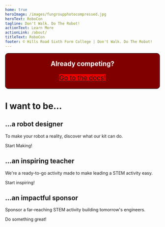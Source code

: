 ```yaml
---
home: true
heroImage: /images/fungroupphotocompressed.jpg
heroText: RoboCon
tagline: Don't Walk. Do The Robot!
actionText: Learn More
actionLink: /about/
titleText: RoboCon
footer: © Hills Road Sixth Form College | Don't Walk. Do The Robot!
---
```

<p>

<h>   </h>

</p>

<div style="text-align:center; border-style: solid; border-width:1px; border-color: #000000; border-radius: 10px; background-color: #800000; font-size: 21px; padding: 0 1rem; color:white;">
<p>
<strong>Already competing?</strong>
</p>
<p>
<a href="https://hr-robocon.org/docs" class="link-button redlink" style="display: inline-block">Go to the docs!</a>


</p>
</div>

<h1>I want to be...</h1>

<div class="features">
  <div class="feature">
    <h2>...a robot designer</h2>
    <p>To make your robot a reality, discover what our kit can do.</p>
    <router-link class="feature-button" to="/about/for-students.html">Start Making!</router-link>
  </div>
  <div class="feature">
    <h2>...an inspiring teacher</h2>
    <p>We're a ready-to-go activity made to make leading a STEM activity easy.</p>
    <router-link class="feature-button" to="/about/for-teachers.html">Start inspiring!</router-link>
  </div>
  <div class="feature">
    <h2>...an impactful sponsor</h2>
    <p>Sponsor a far-reaching STEM activity building tomorrow's engineers.</p>
    <router-link class="feature-button" to="/about/for-sponsors.html">Do something great!</router-link>
  </div>
</div>

<style>
a.redlink.link-button {
    background-color: #e60000 !important;
    border-bottom: 1px solid #850000 !important;
}
a.redlink.link-button:hover {
    background-color: red;
}


</style>
